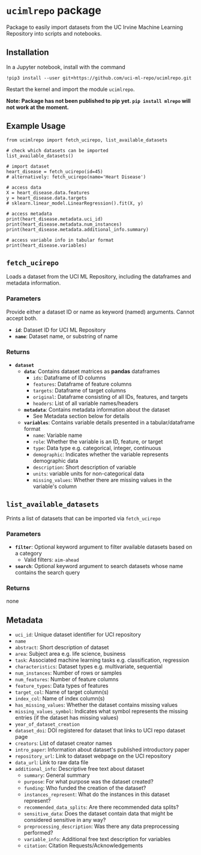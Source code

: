 # `ucimlrepo` package
Package to easily import datasets from the UC Irvine Machine Learning Repository into scripts and notebooks. 

## Installation
In a Jupyter notebook, install with the command 

    !pip3 install --user git+https://github.com/uci-ml-repo/ucimlrepo.git
    
Restart the kernel and import the module `ucimlrepo`.

**Note: Package has not been published to pip yet. `pip install mlrepo` will not work at the moment.**

## Example Usage

    from ucimlrepo import fetch_ucirepo, list_available_datasets
	
	# check which datasets can be imported
	list_available_datasets()
    
    # import dataset
    heart_disease = fetch_ucirepo(id=45)
    # alternatively: fetch_ucirepo(name='Heart Disease')
    
    # access data
    X = heart_disease.data.features
    y = heart_disease.data.targets
    # sklearn.linear_model.LinearRegression().fit(X, y)
    
    # access metadata
    print(heart_disease.metadata.uci_id)
    print(heart_disease.metadata.num_instances)
    print(heart_disease.metadata.additional_info.summary)
    
    # access variable info in tabular format
    print(heart_disease.variables)



## `fetch_ucirepo`
Loads a dataset from the UCI ML Repository, including the dataframes and metadata information.

### Parameters
Provide either a dataset ID or name as keyword (named) arguments. Cannot accept both.
- **`id`**: Dataset ID for UCI ML Repository
- **`name`**: Dataset name, or substring of name

### Returns
- **`dataset`**
	- **`data`**: Contains dataset matrices as **pandas** dataframes
		- `ids`: Dataframe of ID columns
		- `features`: Dataframe of feature columns
		- `targets`: Dataframe of target columns
		- `original`: Dataframe consisting of all IDs, features, and targets
		- `headers`: List of all variable names/headers
	- **`metadata`**: Contains metadata information about the dataset
		- See Metadata section below for details
	- **`variables`**: Contains variable details presented in a tabular/dataframe format
		- `name`: Variable name
		- `role`: Whether the variable is an ID, feature, or target
		- `type`: Data type e.g. categorical, integer, continuous
		- `demographic`: Indicates whether the variable represents demographic data
		- `description`: Short description of variable
		- `units`: variable units for non-categorical data
		- `missing_values`: Whether there are missing values in the variable's column
   

## `list_available_datasets`
Prints a list of datasets that can be imported via `fetch_ucirepo`
### Parameters
- **`filter`**: Optional keyword argument to filter available datasets based on a category
	- Valid filters: `aim-ahead`
- **`search`**: Optional keyword argument to search datasets whose name contains the search query
### Returns
none


## Metadata 
- `uci_id`: Unique dataset identifier for UCI repository 
- `name`
- `abstract`: Short description of dataset
- `area`: Subject area e.g. life science, business
- `task`: Associated machine learning tasks e.g. classification, regression
- `characteristics`: Dataset types e.g. multivariate, sequential
- `num_instances`: Number of rows or samples
- `num_features`: Number of feature columns
- `feature_types`: Data types of features
- `target_col`: Name of target column(s)
- `index_col`: Name of index column(s)
- `has_missing_values`: Whether the dataset contains missing values
- `missing_values_symbol`: Indicates what symbol represents the missing entries (if the dataset has missing values)
- `year_of_dataset_creation`
- `dataset_doi`: DOI registered for dataset that links to UCI repo dataset page
- `creators`: List of dataset creator names
- `intro_paper`: Information about dataset's published introductory paper
- `repository_url`: Link to dataset webpage on the UCI repository
- `data_url`: Link to raw data file
- `additional_info`: Descriptive free text about dataset
	- `summary`: General summary 
	- `purpose`: For what purpose was the dataset created?
	- `funding`: Who funded the creation of the dataset?
	- `instances_represent`: What do the instances in this dataset represent?
	- `recommended_data_splits`: Are there recommended data splits?
	- `sensitive_data`: Does the dataset contain data that might be considered sensitive in any way?
	- `preprocessing_description`: Was there any data preprocessing performed?
	- `variable_info`: Additional free text description for variables
	- `citation`: Citation Requests/Acknowledgements
